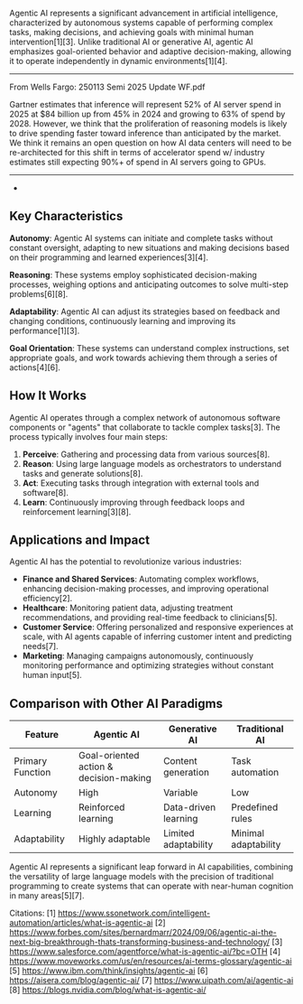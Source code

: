 Agentic AI represents a significant advancement in artificial intelligence, characterized by autonomous systems capable of performing complex tasks, making decisions, and achieving goals with minimal human intervention[1][3]. Unlike traditional AI or generative AI, agentic AI emphasizes goal-oriented behavior and adaptive decision-making, allowing it to operate independently in dynamic environments[1][4].

- - - 
From Wells Fargo: 250113 Semi 2025 Update WF.pdf

Gartner estimates that inference will represent 52% of AI server spend in 2025 at $84 billion up from 45% in 2024 and growing to 63% of spend by 2028. However, we think that the proliferation of reasoning models is likely to drive spending faster toward inference than anticipated by the market. We think it remains an open question on how AI data centers will need to be re-architected for this shift in terms of accelerator spend w/ industry estimates still expecting 90%+ of spend in AI servers going to GPUs.

- - -
- 

## Key Characteristics

**Autonomy**: Agentic AI systems can initiate and complete tasks without constant oversight, adapting to new situations and making decisions based on their programming and learned experiences[3][4].

**Reasoning**: These systems employ sophisticated decision-making processes, weighing options and anticipating outcomes to solve multi-step problems[6][8].

**Adaptability**: Agentic AI can adjust its strategies based on feedback and changing conditions, continuously learning and improving its performance[1][3].

**Goal Orientation**: These systems can understand complex instructions, set appropriate goals, and work towards achieving them through a series of actions[4][6].

## How It Works

Agentic AI operates through a complex network of autonomous software components or "agents" that collaborate to tackle complex tasks[3]. The process typically involves four main steps:

1. **Perceive**: Gathering and processing data from various sources[8].
2. **Reason**: Using large language models as orchestrators to understand tasks and generate solutions[8].
3. **Act**: Executing tasks through integration with external tools and software[8].
4. **Learn**: Continuously improving through feedback loops and reinforcement learning[3][8].

## Applications and Impact

Agentic AI has the potential to revolutionize various industries:

- **Finance and Shared Services**: Automating complex workflows, enhancing decision-making processes, and improving operational efficiency[2].
- **Healthcare**: Monitoring patient data, adjusting treatment recommendations, and providing real-time feedback to clinicians[5].
- **Customer Service**: Offering personalized and responsive experiences at scale, with AI agents capable of inferring customer intent and predicting needs[7].
- **Marketing**: Managing campaigns autonomously, continuously monitoring performance and optimizing strategies without constant human input[5].

## Comparison with Other AI Paradigms

|Feature|Agentic AI|Generative AI|Traditional AI|
|--|--|--|--|
|Primary Function|Goal-oriented action & decision-making|Content generation|Task automation|
|Autonomy|High|Variable|Low|
|Learning|Reinforced learning|Data-driven learning|Predefined rules|
|Adaptability|Highly adaptable|Limited adaptability|Minimal adaptability|[6]

Agentic AI represents a significant leap forward in AI capabilities, combining the versatility of large language models with the precision of traditional programming to create systems that can operate with near-human cognition in many areas[5][7].

Citations:
[1] https://www.ssonetwork.com/intelligent-automation/articles/what-is-agentic-ai
[2] https://www.forbes.com/sites/bernardmarr/2024/09/06/agentic-ai-the-next-big-breakthrough-thats-transforming-business-and-technology/
[3] https://www.salesforce.com/agentforce/what-is-agentic-ai/?bc=OTH
[4] https://www.moveworks.com/us/en/resources/ai-terms-glossary/agentic-ai
[5] https://www.ibm.com/think/insights/agentic-ai
[6] https://aisera.com/blog/agentic-ai/
[7] https://www.uipath.com/ai/agentic-ai
[8] https://blogs.nvidia.com/blog/what-is-agentic-ai/